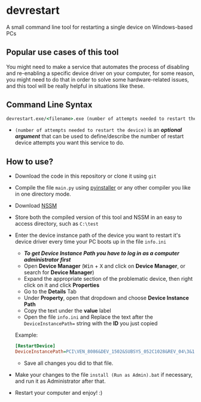 # devrestart
A small command line tool for restarting a single device on Windows-based PCs

## Popular use cases of this tool
You might need to make a service that automates the process of disabling and re-enabling a specific device driver on your computer, for some reason, you might need to do that in order to solve some hardware-related issues, and this tool will be really helpful in situations like these.

## Command Line Syntax
```bat
devrestart.exe/<filename>.exe (number of attempts needed to restart the device)
```
* `(number of attempts needed to restart the device)` is an ***optional argument*** that can be used to define/describe the number of restart device attempts you want this service to do.

## How to use?
* Download the code in this repository or clone it using `git`
* Compile the file `main.py` using [pyinstaller](https://pypi.org/project/pyinstaller/) or any other compiler you like in one directory mode.
* Download [NSSM](https://nssm.cc/)
* Store both the compiled version of this tool and NSSM in an easy to access directory, such as `C:\test`
* Enter the device instance path of the device you want to restart it's device driver every time your PC boots up in the file `info.ini`
  * ***To get Device Instance Path you have to log in as a computer administrator first***
  * Open **Device Manager** (<kbd>Win</kbd> + <kbd>X</kbd> and click on **Device Manager**, or search for **Device Manager**)
  * Expand the appropriate section of the problematic device, then right click on it and click **Properties**
  * Go to the **Details** Tab
  * Under **Property**, open that dropdown and choose **Device Instance Path**
  * Copy the text under the **value** label
  * Open the file `info.ini` and Replace the text after the `DeviceInstancePath=` string with the **ID** you just copied
  
  Example:
  ```ini
  [RestartDevice]
  DeviceInstancePath=PCI\VEN_8086&DEV_1502&SUBSYS_052C1028&REV_04\3&11583659&0&C8
  ```
  * Save all changes you did to that file.
* Make your changes to the file `install (Run as Admin).bat` if necessary, and run it as Administrator after that.
* Restart your computer and enjoy! :)
